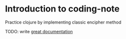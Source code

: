 # Introduction to coding-note

Practice clojure by implementing classic encipher method

TODO: write [great documentation](http://jacobian.org/writing/what-to-write/)
